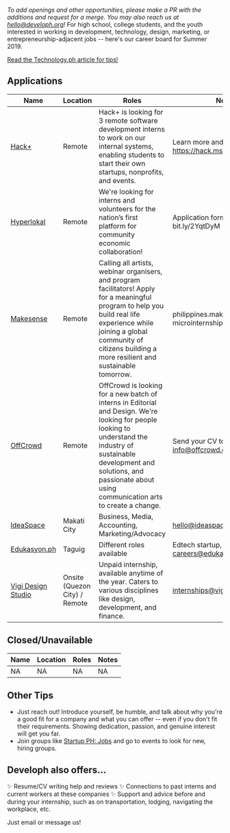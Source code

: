 _To add openings and other opportunities, please make a PR with the additions and request for a merge. You may also reach us at hello@developh.org!_ For high school, college students, and the youth interested in working in development, technology, design, marketing, or entrepreneurship-adjacent jobs -- here's our career board for Summer 2019.

[Read the Technology.ph article for tips!](https://technology.ph/career/get-those-summer-19-internships/)

## Applications
| Name | Location | Roles | Notes  |
|---|---|---|---|
| [Hack+](https://www.facebook.com/HackPlusYou/posts/1513696908789730) | Remote | Hack+ is looking for 3 remote software development interns to work on our internal systems, enabling students to start their own startups, nonprofits, and events. | Learn more and apply: https://hack.ms/apply |
| [Hyperlokal](https://www.facebook.com/Hyperlokalco/posts/126156889110145) | Remote | We're looking for interns and volunteers for the nation’s first platform for community economic collaboration!| Application form at bit.ly/2YqtDyM |
| [Makesense](https://www.facebook.com/makesensePH/posts/1170732196622360) | Remote | Calling all artists, webinar organisers, and program facilitators! Apply for a meaningful program to help you build real life experience while joining a global community of citizens building a more resilient and sustainable tomorrow. | philippines.makesense.org/mks-microinternships |
| [OffCrowd](https://www.facebook.com/offcrowd/posts/1105715449808397) | Remote | OffCrowd is looking for a new batch of interns in Editorial and Design. We're looking for people looking to understand the industry of sustainable development and solutions, and passionate about using communication arts to create a change. | Send your CV to info@offcrowd.com |
| [IdeaSpace](http://www.ideaspacefoundation.org/internships-at-ideaspace-foundation-inc.html)  | Makati City | Business, Media, Accounting, Marketing/Advocacy | hello@ideaspacefoundation.org |
| [Edukasyon.ph](https://edukasyon.ph)  | Taguig | Different roles available | Edtech startup, careers@edukasyon.ph |
| [Vigi Design Studio](https://www.vigi.ph/) | Onsite (Quezon City) / Remote | Unpaid internship, available anytime of the year. Caters to various disciplines like design, development, and finance. | internships@vigi.ph |

## Closed/Unavailable

| Name | Location | Roles | Notes  |
|---|---|---|---|
| NA | NA | NA | NA |

## Other Tips
* Just reach out! Introduce yourself, be humble, and talk about why you're a good fit for a company and what you can offer -- even if you don't fit their requirements. Showing dedication, passion, and genuine interest will get you far. 
* Join groups like [Startup PH: Jobs](https://www.facebook.com/groups/277534272382470/) and go to events to look for new, hiring groups.

## Developh also offers...
✨ Resume/CV writing help and reviews
✨ Connections to past interns and current workers at these companies
✨ Support and advice before and during your internship, such as on transportation, lodging, navigating the workplace, etc.

Just email or message us!
